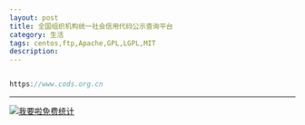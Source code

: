 ```yaml
---
layout: post
title: 全国组织机构统一社会信用代码公示查询平台
category: 生活
tags: centos,ftp,Apache,GPL,LGPL,MIT
description: 
---
```


```javascript

https://www.cods.org.cn

```



---


<script language="javascript" type="text/javascript" src="//js.users.51.la/19176892.js"></script>
<noscript><a href="//www.51.la/?19176892" target="_blank"><img alt="&#x6211;&#x8981;&#x5566;&#x514D;&#x8D39;&#x7EDF;&#x8BA1;" src="//img.users.51.la/19176892.asp" style="border:none" /></a></noscript>

